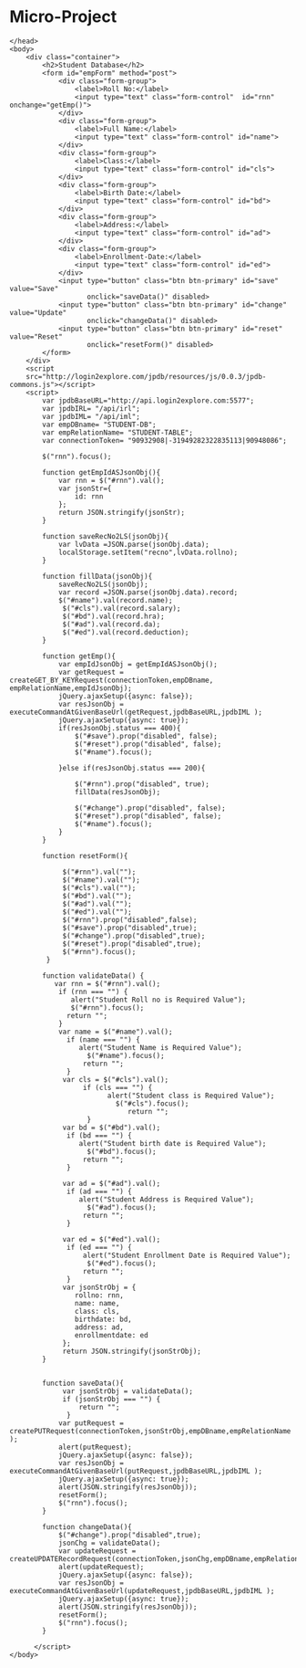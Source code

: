 # Micro-Project
<!DOCTYPE html>
<!--
To change this license header, choose License Headers in Project Properties.
To change this template file, choose Tools | Templates
and open the template in the editor.
-->
<html>
    <head>
        <title>Bootstrap Example</title>
        <meta charset="utf-8">
        <meta name="viewport" content="width=device-width, initial-scale=1">
        <link rel="stylesheet"
              href="https://maxcdn.bootstrapcdn.com/bootstrap/3.4.1/css/bootstrap.min.css">
        <script
        src="https://ajax.googleapis.com/ajax/libs/jquery/3.5.1/jquery.min.js"></script>
        <script
        src="https://maxcdn.bootstrapcdn.com/bootstrap/3.4.1/js/bootstrap.min.js"></script>
        
    </head>
    <body>
        <div class="container">
            <h2>Student Database</h2>
            <form id="empForm" method="post">
                <div class="form-group">
                    <label>Roll No:</label>
                    <input type="text" class="form-control"  id="rnn" onchange="getEmp()">
                </div>
                <div class="form-group">
                    <label>Full Name:</label>
                    <input type="text" class="form-control" id="name">
                </div>
                <div class="form-group">
                    <label>Class:</label>
                    <input type="text" class="form-control" id="cls">
                </div>
                <div class="form-group">
                    <label>Birth Date:</label> 
                    <input type="text" class="form-control" id="bd">
                </div>
                <div class="form-group">
                    <label>Address:</label>
                    <input type="text" class="form-control" id="ad">
                </div>
                <div class="form-group">
                    <label>Enrollment-Date:</label>
                    <input type="text" class="form-control" id="ed">
                </div>
                <input type="button" class="btn btn-primary" id="save" value="Save"
                       onclick="saveData()" disabled>
                <input type="button" class="btn btn-primary" id="change" value="Update"
                       onclick="changeData()" disabled>
                <input type="button" class="btn btn-primary" id="reset" value="Reset"
                       onclick="resetForm()" disabled>
            </form>
        </div>
        <script
        src="http://login2explore.com/jpdb/resources/js/0.0.3/jpdb-commons.js"></script>
        <script>
            var jpdbBaseURL="http://api.login2explore.com:5577";
            var jpdbIRL= "/api/irl";
            var jpdbIML= "/api/iml";
            var empDBname= "STUDENT-DB";
            var empRelationName= "STUDENT-TABLE";
            var connectionToken= "90932908|-31949282322835113|90948086";
            
            $("rnn").focus();
            
            function getEmpIdASJsonObj(){
                var rnn = $("#rnn").val();
                var jsonStr={
                    id: rnn
                };
                return JSON.stringify(jsonStr);
            }
            
            function saveRecNo2LS(jsonObj){
                var lvData =JSON.parse(jsonObj.data);
                localStorage.setItem("recno",lvData.rollno);
            }
            
            function fillData(jsonObj){
                saveRecNo2LS(jsonObj);
                var record =JSON.parse(jsonObj.data).record;
                $("#name").val(record.name);
                 $("#cls").val(record.salary);
                 $("#bd").val(record.hra);
                 $("#ad").val(record.da);
                 $("#ed").val(record.deduction);
            }
            
            function getEmp(){
                var empIdJsonObj = getEmpIdASJsonObj();
                var getRequest = createGET_BY_KEYRequest(connectionToken,empDBname, empRelationName,empIdJsonObj);
                jQuery.ajaxSetup({async: false});
                var resJsonObj = executeCommandAtGivenBaseUrl(getRequest,jpdbBaseURL,jpdbIML );
                jQuery.ajaxSetup({async: true});
                if(resJsonObj.status === 400){
                    $("#save").prop("disabled", false);
                    $("#reset").prop("disabled", false);
                    $("#name").focus();
                    
                }else if(resJsonObj.status === 200){
                    
                    $("#rnn").prop("disabled", true);
                    fillData(resJsonObj);
                    
                    $("#change").prop("disabled", false);
                    $("#reset").prop("disabled", false);
                    $("#name").focus();
                }
            }
            
            function resetForm(){
                 
                 $("#rnn").val("");
                 $("#name").val("");
                 $("#cls").val("");
                 $("#bd").val("");
                 $("#ad").val("");
                 $("#ed").val("");
                 $("#rnn").prop("disabled",false);
                 $("#save").prop("disabled",true);
                 $("#change").prop("disabled",true);
                 $("#reset").prop("disabled",true);
                 $("#rnn").focus();
             }
             
            function validateData() {
               var rnn = $("#rnn").val();
                if (rnn === "") {
                   alert("Student Roll no is Required Value");
                   $("#rnn").focus();
                  return "";
                }
                var name = $("#name").val();
                  if (name === "") {
                     alert("Student Name is Required Value");
                       $("#name").focus();
                      return "";
                  }
                 var cls = $("#cls").val();
                      if (cls === "") {
                            alert("Student class is Required Value");
                              $("#cls").focus();
                                 return "";
                       }
                 var bd = $("#bd").val();
                  if (bd === "") {
                     alert("Student birth date is Required Value");
                       $("#bd").focus();
                      return "";
                  }
                  
                 var ad = $("#ad").val();
                  if (ad === "") {
                     alert("Student Address is Required Value");
                       $("#ad").focus();
                      return "";
                  }
                  
                 var ed = $("#ed").val();
                  if (ed === "") {
                      alert("Student Enrollment Date is Required Value");
                       $("#ed").focus();
                      return "";
                  }
                 var jsonStrObj = {
                    rollno: rnn,
                    name: name,
                    class: cls,
                    birthdate: bd,
                    address: ad,
                    enrollmentdate: ed
                 };
                 return JSON.stringify(jsonStrObj);
            }
            
             
            function saveData(){
                 var jsonStrObj = validateData();
                 if (jsonStrObj === "") {
                     return "";
                  }
                var putRequest = createPUTRequest(connectionToken,jsonStrObj,empDBname,empRelationName );
                alert(putRequest);
                jQuery.ajaxSetup({async: false});
                var resJsonObj = executeCommandAtGivenBaseUrl(putRequest,jpdbBaseURL,jpdbIML );
                jQuery.ajaxSetup({async: true});
                alert(JSON.stringify(resJsonObj));
                resetForm();
                $("rnn").focus();
            }
            
            function changeData(){
                $("#change").prop("disabled",true);
                jsonChg = validateData();
                var updateRequest = createUPDATERecordRequest(connectionToken,jsonChg,empDBname,empRelationName,localStorage.getItem("recno"));
                alert(updateRequest);
                jQuery.ajaxSetup({async: false});
                var resJsonObj = executeCommandAtGivenBaseUrl(updateRequest,jpdbBaseURL,jpdbIML );
                jQuery.ajaxSetup({async: true});
                alert(JSON.stringify(resJsonObj));
                resetForm();
                $("rnn").focus();
            }
            
          </script>
    </body>
</html>
